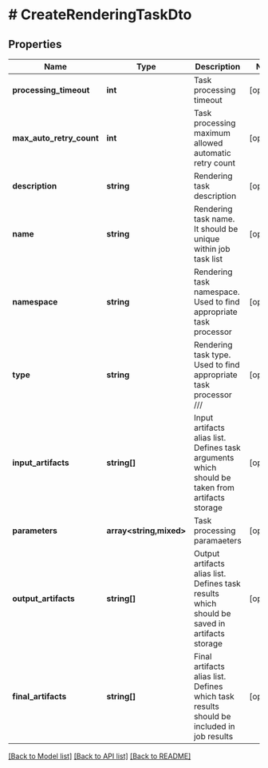 # # CreateRenderingTaskDto

## Properties

Name | Type | Description | Notes
------------ | ------------- | ------------- | -------------
**processing_timeout** | **int** | Task processing timeout | [optional]
**max_auto_retry_count** | **int** | Task processing maximum allowed automatic retry count | [optional]
**description** | **string** | Rendering task description | [optional]
**name** | **string** | Rendering task name. It should be unique within job task list | [optional]
**namespace** | **string** | Rendering task namespace. Used to find appropriate task processor | [optional]
**type** | **string** | Rendering task type. Used to find appropriate task processor  /// | [optional]
**input_artifacts** | **string[]** | Input artifacts alias list. Defines task arguments which should be taken from artifacts storage | [optional]
**parameters** | **array<string,mixed>** | Task processing paramaeters | [optional]
**output_artifacts** | **string[]** | Output artifacts alias list. Defines task results which should be saved in artifacts storage | [optional]
**final_artifacts** | **string[]** | Final artifacts alias list. Defines which task results should be included in job results | [optional]

[[Back to Model list]](../../README.md#models) [[Back to API list]](../../README.md#endpoints) [[Back to README]](../../README.md)
